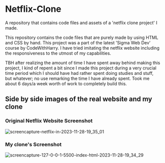 # Netflix-Clone

A repository that contains code files and assets of a 'netflix clone project' I made.

This repository contains the code files that are purely made by using HTML and CSS by hand. This project was a part of the latest 'Sigma Web Dev' course by CodeWithHarry. I have tried imitating the netflix website including the responsiveness to the utmost of my capabilities.

TBH after realizing the amount of time I have spent away behind making this project, I kind of repent a bit since I made this project during a very crucial time period which I should have had rather spent doing studies and stuff, but whatever; no use remarking the time I have already spent. Took me about 6 days/a week worth of work to completely build this.

## Side by side images of the real website and my clone

### Original Netflix Website Screenshot

![screencapture-netflix-in-2023-11-28-19_35_01](https://github.com/Bubu-Droid/netflix-clone/assets/71329070/7cb1b66b-f9ed-4470-ad3b-51fdf58667ee)

### My clone's Screenshot

![screencapture-127-0-0-1-5500-index-html-2023-11-28-19_34_29](https://github.com/Bubu-Droid/netflix-clone/assets/71329070/3b39aaea-d303-406d-8d61-44a7a629124d)
